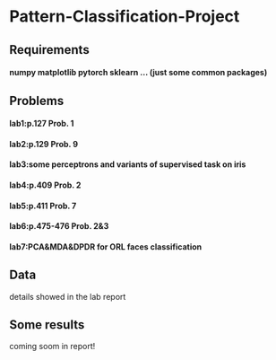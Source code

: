 # Pattern-Classification-Project
## Requirements
#### numpy matplotlib pytorch sklearn ... (just some common packages)
## Problems
#### lab1:p.127 Prob. 1
#### lab2:p.129 Prob. 9
#### lab3:some perceptrons and variants of supervised task on iris
#### lab4:p.409 Prob. 2
#### lab5:p.411 Prob. 7
#### lab6:p.475-476 Prob. 2&3
#### lab7:PCA&MDA&DPDR for ORL faces classification 
## Data
details showed in the lab report
## Some results
coming soom in report!
